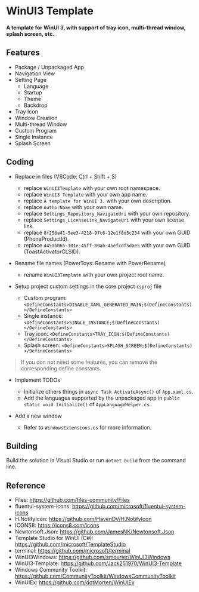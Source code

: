 # WinUI3 Template

**A template for WinUI 3, with support of tray icon, multi-thread window, splash screen, etc.**

## Features

* Package / Unpackaged App
* Navigation View
* Setting Page
	* Language
	* Startup
	* Theme
	* Backdrop
* Tray Icon
* Window Creation
* Multi-thread Window
* Custom Program
* Single Instance
* Splash Screen

## Coding

* Replace in files (VSCode: Ctrl + Shift + S)
	* replace `WinUI3Template` with your own root namespace.
	* replace `WinUI3 Template` with your own app name.
	* replace `A template for WinUI 3.` with your own description.
	* replace `AuthorName` with your own name.
	* replace `Settings_Repository_NavigateUri` with your own repository.
	* replace `Settings_LicenseLink_NavigateUri` with your own license link.
	* replace `8f256a41-5ee3-4218-97c6-12e1f8d5c234` with your own GUID (PhoneProductId).
	* replace `445ab065-101e-45ff-80ab-45efcdf5dae5` with your own GUID (ToastActivatorCLSID).

* Rename file names (PowerToys: Rename with PowerRename)
	* rename `WinUI3Template` with your own project root name.

* Setup project custom settings in the core project `csproj` file
	* Custom program: `<DefineConstants>DISABLE_XAML_GENERATED_MAIN;$(DefineConstants)</DefineConstants>`
	* Single instance: `<DefineConstants>SINGLE_INSTANCE;$(DefineConstants)</DefineConstants>`
	* Tray icon: `<DefineConstants>TRAY_ICON;$(DefineConstants)</DefineConstants>`
	* Splash screen: `<DefineConstants>SPLASH_SCREEN;$(DefineConstants)</DefineConstants>`

> If you don not need some features, you can remove the corresponding define constants.

* Implement TODOs
	* Initialize others things in `async Task ActivateAsync()` of `App.xaml.cs`.
	* Add the languages supported by the unpackaged app in `public static void Initialize()` of `AppLanguageHelper.cs`.

* Add a new window
	* Refer to `WindowsExtensions.cs` for more information.

## Building

Build the solution in Visual Studio or run `dotnet build` from the command line.

## Reference

* Files: https://github.com/files-community/Files
* fluentui-system-icons: https://github.com/microsoft/fluentui-system-icons
* H.NotifyIcon: https://github.com/HavenDV/H.NotifyIcon
* ICONS8: https://icons8.com/icons
* Newtonsoft.Json: https://github.com/JamesNK/Newtonsoft.Json
* Template Studio for WinUI (C#): https://github.com/microsoft/TemplateStudio
* terminal: https://github.com/microsoft/terminal
* WinUI3Windows: https://github.com/smourier/WinUI3Windows
* WinUI3-Template: https://github.com/Jack251970/WinUI3-Template
* Windows Community Toolkit: https://github.com/CommunityToolkit/WindowsCommunityToolkit
* WinUIEx: https://github.com/dotMorten/WinUIEx